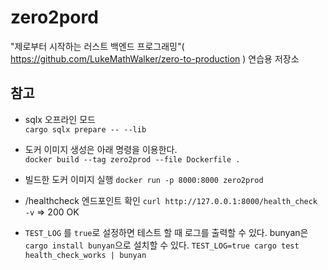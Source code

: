 # zero2pord

"제로부터 시작하는 러스트 백엔드 프로그래밍"( https://github.com/LukeMathWalker/zero-to-production ) 연습용 저장소

## 참고

- sqlx 오프라인 모드  
  `cargo sqlx prepare -- --lib`

- 도커 이미지 생성은 아래 명령을 이용한다.  
  `docker build --tag zero2prod --file Dockerfile .`

- 빌드한 도커 이미지 실행
  `docker run -p 8000:8000 zero2prod`

- /healthcheck 엔드포인트 확인
  `curl http://127.0.0.1:8000/health_check -v`
  => 200 OK

- `TEST_LOG` 를 `true`로 설정하면 테스트 할 때 로그를 출력할 수 있다.
  bunyan은 `cargo install bunyan`으로 설치할 수 있다.
  `TEST_LOG=true cargo test health_check_works | bunyan`
